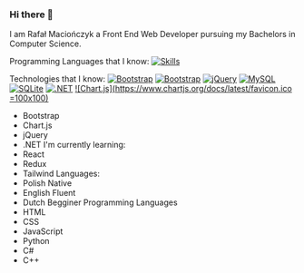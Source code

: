 ### Hi there 👋
I am Rafał Maciończyk a Front End Web Developer pursuing my Bachelors in Computer Science.

Programming Languages that I know:
[![Skills](https://skillicons.dev/icons?i=html,css,js,python,cs,cpp)](https://skillicons.dev)

Technologies that I know:
[![Bootstrap](https://skillicons.dev/icons?i=bootstrap,jquery,mysql,sqlite,dotnet,latex)](https://getbootstrap.com/)
[![Bootstrap](https://skillicons.dev/icons?i=bootstrap)](https://getbootstrap.com/)
[![jQuery](https://skillicons.dev/icons?i=jquery)](https://jquery.com/)
[![MySQL](https://skillicons.dev/icons?i=mysql)](https://www.mysql.com/)
[![SQLite](https://skillicons.dev/icons?i=sqlite)](https://www.sqlite.org/index.html)
[![.NET](https://skillicons.dev/icons?i=dotnet)](https://learn.microsoft.com/pl-pl/dotnet/)
[![Chart.js](https://www.chartjs.org/docs/latest/favicon.ico =100x100)](https://www.chartjs.org/)
- Bootstrap
- Chart.js
- jQuery
- .NET
I'm currently learning:
- React
- Redux
- Tailwind
Languages:
- Polish Native
- English Fluent
- Dutch Begginer
Programming Languages
- HTML 
- CSS
- JavaScript
- Python
- C#
- C++
